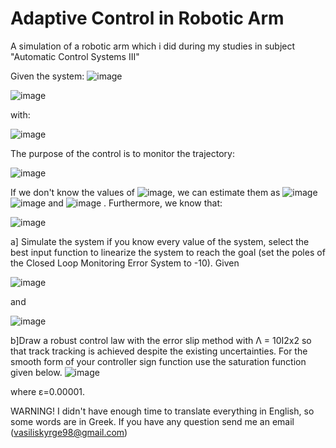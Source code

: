 # Adaptive Control in Robotic Arm
A simulation of a robotic arm which i did during my studies in subject "Automatic Control Systems III"

Given the system: ![image](https://user-images.githubusercontent.com/95449708/150957131-92eabb44-c01f-497a-8f7b-0bae26614060.png)

![image](https://user-images.githubusercontent.com/95449708/150957172-b195e180-9a22-4633-87fb-983ec60b9e31.png)

with:

![image](https://user-images.githubusercontent.com/95449708/150957229-21101f64-ffb3-4216-835a-e8e4e5996747.png)

The purpose of the control is to monitor the trajectory:

![image](https://user-images.githubusercontent.com/95449708/150957362-b766c41d-8512-4b76-b686-71a767432a77.png)

If we don't know the values of ![image](https://user-images.githubusercontent.com/95449708/150958461-6600ea68-b26e-4431-a8ea-8a11f31fa395.png), we can estimate them as ![image](https://user-images.githubusercontent.com/95449708/150958593-830bb4d0-1f9f-4ec0-aa98-de71eb2bdcea.png)![image](https://user-images.githubusercontent.com/95449708/150958625-9fe00753-b741-492a-9c6a-e3f93276b273.png)
and ![image](https://user-images.githubusercontent.com/95449708/150958670-71f9b357-32a7-407e-bd11-7aa54bc13e6f.png)
. Furthermore, we know that: 

![image](https://user-images.githubusercontent.com/95449708/150958803-15e07b9f-9332-4591-950d-87940c1bcb03.png)

a] Simulate the system if you know every value of the system, select the best input function to linearize the system to reach the goal (set the poles of the Closed Loop Monitoring Error System to -10). Given 

![image](https://user-images.githubusercontent.com/95449708/150959699-9ed108df-a9b3-4d86-b6a7-f4a099e6446e.png) 

and 

![image](https://user-images.githubusercontent.com/95449708/150959793-51f5193c-c0df-4412-bd93-32307dfab12e.png)

b]Draw a robust control law with the error slip method with Λ = 10Ι2x2 so that track tracking is achieved despite the existing uncertainties. For the smooth form of your controller sign function use the saturation function given below.
![image](https://user-images.githubusercontent.com/95449708/150960122-dc580e64-73b9-4e8f-ba51-46b3d9c30f8a.png)

where ε=0.00001.

WARNING! I didn't have enough time to translate everything in English, so some words are in Greek. If you have any question send me an email (vasiliskyrge98@gmail.com)
